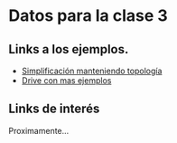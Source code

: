 # Datos para la clase 3

## Links a los ejemplos.

- [Simplificación manteniendo topología](https://gist.github.com/jjclavijo/1d83d46a0f91b9567a1e7847aba90233)
- [Drive con mas ejemplos](https://drive.google.com/drive/folders/1auQG6DrN4Fs2BmSQgXv6K5q2JXmtUUCx?usp=sharing)

## Links de interés

Proximamente...
